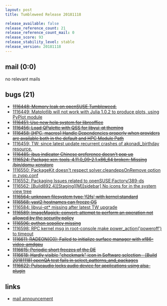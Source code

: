 ```yaml
---
layout: post
title: Tumbleweed Release 20181118

release_available: false
release_reference_count: 21
release_reference_count_mail: 0
release_score: 93
release_stability_level: stable
release_version: 20181118
---
```


## mail (0:0)

no relevant mails

## bugs (21)

<!--more-->

- ~~[1116448: Memory leak on openSUSE Tumbleweed.](https://bugzilla.opensuse.org/show_bug.cgi?id=1116448)~~
- [1116449: Matplotlib will not work with Julia 1.0.2 to produce plots, using PyPlot module](https://bugzilla.opensuse.org/show_bug.cgi?id=1116449)
- ~~[1116451: Use new help system for libreoffice](https://bugzilla.opensuse.org/show_bug.cgi?id=1116451)~~
- ~~[1116456: Load QPalette with QSS for libyui-qt theming](https://bugzilla.opensuse.org/show_bug.cgi?id=1116456)~~
- ~~[1116458: \[HPC, macros\] Handle Dependencies properly when providers are available both in the default and HPC Module Path](https://bugzilla.opensuse.org/show_bug.cgi?id=1116458)~~
- [1116459: TW: since latest update recurrent crashes of akonadi_birthday resource.](https://bugzilla.opensuse.org/show_bug.cgi?id=1116459)
- ~~[1116485: ibus indicator Chinese preference doesn't pop up](https://bugzilla.opensuse.org/show_bug.cgi?id=1116485)~~
- ~~[1116524: Package xen-tools-4.11.0_09-2.1.x86_64 broken: Missing /bin/domu-xenstore](https://bugzilla.opensuse.org/show_bug.cgi?id=1116524)~~
- [1116550: PackageKit doesn't respect solver.cleandepsOnRemove option in zypp.conf](https://bugzilla.opensuse.org/show_bug.cgi?id=1116550)
- [1116552: Packaging Issues related to openSUSE:Factory/389-ds](https://bugzilla.opensuse.org/show_bug.cgi?id=1116552)
- [1116562: \[Build892.4\]\[Staging\]\[M\]\[sidebar\] No icons for in the system view tree](https://bugzilla.opensuse.org/show_bug.cgi?id=1116562)
- ~~[1116564: unknown filesystem type 'f2fs' with kernel:standard](https://bugzilla.opensuse.org/show_bug.cgi?id=1116564)~~
- ~~[1116568: yast2 hostnames can freeze OS](https://bugzilla.opensuse.org/show_bug.cgi?id=1116568)~~
- [1116584: libyui-qt* missing after latest TW upgrade](https://bugzilla.opensuse.org/show_bug.cgi?id=1116584)
- ~~[1116589: ImageMagick: convert: attempt to perform an operation not allowed by the security policy](https://bugzilla.opensuse.org/show_bug.cgi?id=1116589)~~
- ~~[1116596: python sepolicy missing](https://bugzilla.opensuse.org/show_bug.cgi?id=1116596)~~
- [1116598: RPC kernel msg in root-console make power_action('poweroff') to timeout](https://bugzilla.opensuse.org/show_bug.cgi?id=1116598)
- ~~[1116611: RADEON(G0): Failed to initialize surface manager with xf86-video-amdgpu](https://bugzilla.opensuse.org/show_bug.cgi?id=1116611)~~
- ~~[1116615: Periodic short freezes of the DE](https://bugzilla.opensuse.org/show_bug.cgi?id=1116615)~~
- ~~[1116618: Hardly visible "checkmark" icon in Software selection - \[Build 20181118\] openQA test fails in select_patterns_and_packages](https://bugzilla.opensuse.org/show_bug.cgi?id=1116618)~~
- ~~[1116622: Pulseaudio locks audio device for applications using alsa-plugin](https://bugzilla.opensuse.org/show_bug.cgi?id=1116622)~~



## links

- [mail announcement](https://lists.opensuse.org/opensuse-factory/2018-11/msg00220.html)
